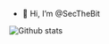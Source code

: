 - 👋 Hi, I’m @SecTheBit

![Github stats](https://github-readme-stats.vercel.app/api?username=secthebit&theme=highcontrast&show_icons=true&count_private=true)

